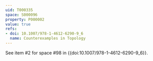 ```yaml
---
uid: T000335
space: S000096
property: P000002
value: true
refs:
- doi: 10.1007/978-1-4612-6290-9_6
  name: Counterexamples in Topology
---
```


See item #2 for space #98 in {{doi:10.1007/978-1-4612-6290-9_6}}.
